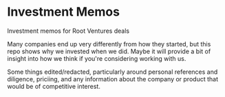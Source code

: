 # Investment Memos
Investment memos for Root Ventures deals

Many companies end up very differently from how they started, but this repo shows why we invested when we did. Maybe it will provide a bit of insight into how we think if you're considering working with us.

Some things edited/redacted, particularly around personal references and diligence, priciing, and any information about the company or product that would be of competitive interest.
